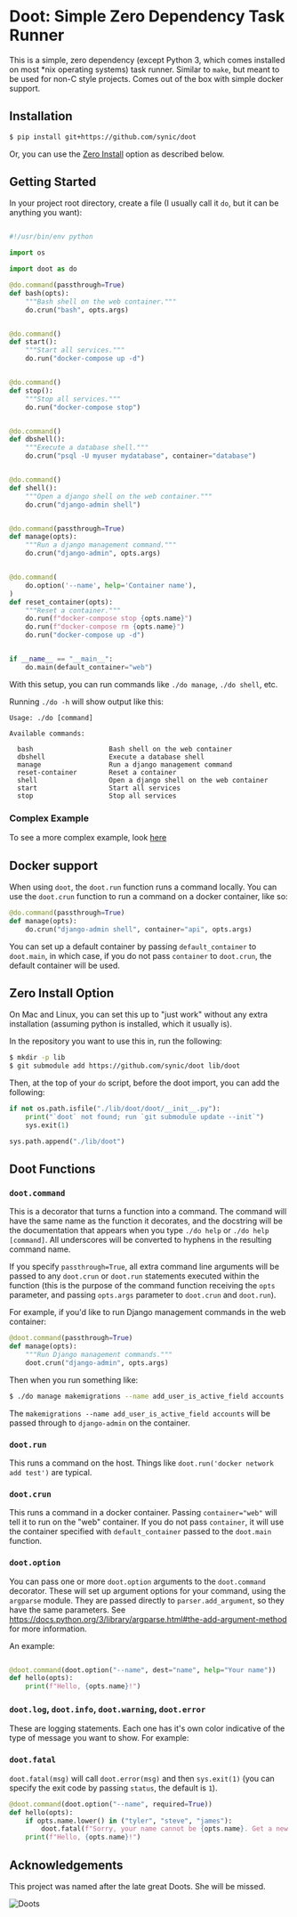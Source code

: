 # Doot: Simple Zero Dependency Task Runner

This is a simple, zero dependency (except Python 3, which comes installed on
most *nix operating systems) task runner. Similar to `make`, but meant to be
used for non-C style projects. Comes out of the box with simple docker support.

## Installation

```bash
$ pip install git+https://github.com/synic/doot
```

Or, you can use the [Zero Install](#zero-install) option as described below.

## Getting Started

In your project root directory, create a file (I usually call it `do`, but it
can be anything you want):

```python

#!/usr/bin/env python

import os

import doot as do

@do.command(passthrough=True)
def bash(opts):
    """Bash shell on the web container."""
    do.crun("bash", opts.args)


@do.command()
def start():
    """Start all services."""
    do.run("docker-compose up -d")


@do.command()
def stop():
    """Stop all services."""
    do.run("docker-compose stop")


@do.command()
def dbshell():
    """Execute a database shell."""
    do.crun("psql -U myuser mydatabase", container="database")


@do.command()
def shell():
    """Open a django shell on the web container."""
    do.crun("django-admin shell")


@do.command(passthrough=True)
def manage(opts):
    """Run a django management command."""
    do.crun("django-admin", opts.args)


@do.command(
    do.option('--name', help='Container name'),
)
def reset_container(opts):
    """Reset a container."""
    do.run(f"docker-compose stop {opts.name}")
    do.run(f"docker-compose rm {opts.name}")
    do.run("docker-compose up -d")


if __name__ == "__main__":
    do.main(default_container="web")
```

With this setup, you can run commands like `./do manage`, `./do shell`, etc.

Running `./do -h` will show output like this:

```
Usage: ./do [command]

Available commands:

  bash                   Bash shell on the web container
  dbshell                Execute a database shell
  manage                 Run a django management command
  reset-container        Reset a container
  shell                  Open a django shell on the web container
  start                  Start all services
  stop                   Stop all services
```

### Complex Example

To see a more complex example, look [here](docs/complex_dootfile_example.md)

## Docker support

When using `doot`, the `doot.run` function runs a command locally. You can use
the `doot.crun` function to run a command on a docker container, like so:

```python
@do.command(passthrough=True)
def manage(opts):
    do.crun("django-admin shell", container="api", opts.args)
```

You can set up a default container by passing `default_container` to `doot.main`,
in which case, if you do not pass `container` to `doot.crun`, the default
container will be used.

## Zero Install Option

On Mac and Linux, you can set this up to "just work" without any extra
installation (assuming python is installed, which it usually is).

In the repository you want to use this in, run the following:

```bash
$ mkdir -p lib
$ git submodule add https://github.com/synic/doot lib/doot
```

Then, at the top of your `do` script, before the doot import, you can add
the following:

```python
if not os.path.isfile("./lib/doot/doot/__init__.py"):
    print("`doot` not found; run `git submodule update --init`")
    sys.exit(1)

sys.path.append("./lib/doot")
```

## Doot Functions

### `doot.command`

This is a decorator that turns a function into a command. The command will have
the same name as the function it decorates, and the docstring will be the
documentation that appears when you type `./do help` or `./do help [command]`.
All underscores will be converted to hyphens in the resulting command name.

If you specify `passthrough=True`, all extra command line arguments will be
passed to any `doot.crun` or `doot.run` statements executed within the function
(this is the purpose of the command function receiving the `opts` parameter,
and passing `opts.args` parameter to `doot.crun` and `doot.run`).

For example, if you'd like to run Django management commands in the web
container:

```python
@doot.command(passthrough=True)
def manage(opts):
    """Run Django management commands."""
    doot.crun("django-admin", opts.args)
```

Then when you run something like:

```bash
$ ./do manage makemigrations --name add_user_is_active_field accounts
```

The `makemigrations --name add_user_is_active_field accounts` will be passed
through to `django-admin` on the container.

### `doot.run`

This runs a command on the host. Things like
`doot.run('docker network add test')` are typical.

### `doot.crun`

This runs a command in a docker container. Passing `container="web"` will tell
it to run on the "web" container. If you do not pass `container`, it will use
the container specified with `default_container` passed to the `doot.main`
function.

### `doot.option`

You can pass one or more `doot.option` arguments to the `doot.command` decorator.
These will set up argument options for your command, using the `argparse`
module. They are passed directly to `parser.add_argument`, so they have the
same parameters. See
https://docs.python.org/3/library/argparse.html#the-add-argument-method for
more information.

An example:

```python

@doot.command(doot.option("--name", dest="name", help="Your name"))
def hello(opts):
    print(f"Hello, {opts.name}!")
```

### `doot.log`, `doot.info`, `doot.warning`, `doot.error`

These are logging statements. Each one has it's own color indicative of the
type of message you want to show. For example:

### `doot.fatal`

`doot.fatal(msg)` will call `doot.error(msg)` and then `sys.exit(1)` (you can
specify the exit code by passing `status`, the default is `1`).

```python
@doot.command(doot.option("--name", required=True))
def hello(opts):
    if opts.name.lower() in ("tyler", "steve", "james"):
        doot.fatal(f"Sorry, your name cannot be {opts.name}. Get a new one.")
    print(f"Hello, {opts.name}!")
```

## Acknowledgements

This project was named after the late great Doots. She will be missed.

![Doots](docs/images/thebestdoots.jpg)
